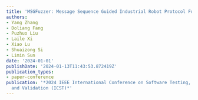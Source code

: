 ```yaml
---
title: 'MSGFuzzer: Message Sequence Guided Industrial Robot Protocol Fuzzing (To Appear)'
authors:
- Yang Zhang
- Doliang Fang
- Puzhuo Liu
- Laile Xi
- Xiao Lu
- Shuaizong Si
- Limin Sun
date: '2024-01-01'
publishDate: '2024-01-13T11:43:53.872419Z'
publication_types:
- paper-conference
publication: '*2024 IEEE International Conference on Software Testing, Verification
  and Validation (ICST)*'
---
```

